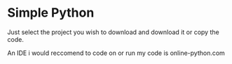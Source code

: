 # Simple Python
Just select the project you wish to download and download it or copy the code.

An IDE i would reccomend to code on or run my code is online-python.com
